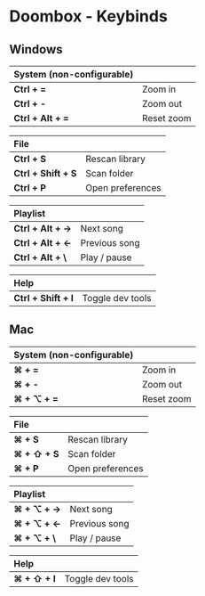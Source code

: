 # Doombox - Keybinds

## Windows

| System (non-configurable) |  |
|:------------------ | ---------- |
| **Ctrl + =**       | Zoom in    |
| **Ctrl + -**       | Zoom out   |
| **Ctrl + Alt + =** | Reset zoom |

| File | |
|:-------------------- | ---------------- |
| **Ctrl + S**         | Rescan library   |
| **Ctrl + Shift + S** | Scan folder      |
| **Ctrl + P**         | Open preferences |

| Playlist | |
| :------------------ | ------------- |
| **Ctrl + Alt + →**  | Next song     |
| **Ctrl + Alt + ←**  | Previous song |
| **Ctrl + Alt + \\** | Play / pause  |

| Help | | 
| :------------------- | ---------------- |
| **Ctrl + Shift + I** | Toggle dev tools |

## Mac

| System (non-configurable) | |
|:------------------ | ---------- |
| **⌘ + =**         | Zoom in    |
| **⌘ + -**         | Zoom out   |
| **⌘ + ⌥ + =**     | Reset zoom |

| File | |
|:-------------------- | ---------------- |
| **⌘ + S**           | Rescan library   |
| **⌘ + ⇧ + S**       | Scan folder      |
| **⌘ + P**           | Open preferences |

| Playlist | |
| :--------------- | ------------- |
| **⌘ + ⌥ + →**  | Next song     |
| **⌘ + ⌥ + ←**  | Previous song |
| **⌘ + ⌥ + \\** | Play / pause  |

| Help | |
| :------------------- | ---------------- |
| **⌘ + ⇧ + I**       | Toggle dev tools |
